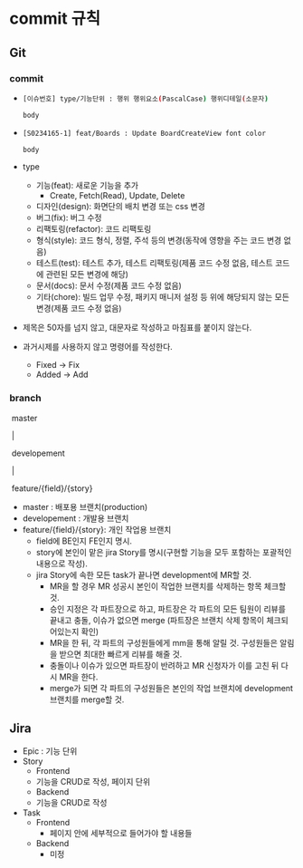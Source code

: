 # commit 규칙



## Git

### commit

- ```bash
  [이슈번호] type/기능단위 : 행위 행위요소(PascalCase) 행위디테일(소문자)
  
  body 
  ```

- ```bash
  [S0234165-1] feat/Boards : Update BoardCreateView font color
  
  body
  ```
- type
  - 기능(feat): 새로운 기능을 추가
    - Create, Fetch(Read), Update, Delete
  - 디자인(design): 화면단의 배치 변경 또는 css 변경
  - 버그(fix): 버그 수정
  - 리팩토링(refactor): 코드 리팩토링
  - 형식(style): 코드 형식, 정렬, 주석 등의 변경(동작에 영향을 주는 코드 변경 없음)
  - 테스트(test): 테스트 추가, 테스트 리팩토링(제품 코드 수정 없음, 테스트 코드에 관련된 모든 변경에 해당)
  - 문서(docs): 문서 수정(제품 코드 수정 없음)
  - 기타(chore): 빌드 업무 수정, 패키지 매니저 설정 등 위에 해당되지 않는 모든 변경(제품 코드 수정 없음)

- 제목은 50자를 넘지 않고, 대문자로 작성하고 마침표를 붙이지 않는다.
- 과거시제를 사용하지 않고 명령어를 작성한다.
  - Fixed -> Fix
  - Added -> Add


### branch

​		master

​			|

​	  developement

​			|

​	 feature/{field}/{story}

- master : 배포용 브랜치(production)
- developement : 개발용 브랜치
- feature/{field}/{story}: 개인 작업용 브랜치
  - field에 BE인지 FE인지 명시.
  - story에 본인이 맡은 jira Story를 명시(구현할 기능을 모두 포함하는 포괄적인 내용으로 작성).
  - jira Story에 속한 모든 task가 끝나면 development에 MR할 것.
    - MR을 할 경우 MR 성공시 본인이 작업한 브랜치를 삭제하는 항목 체크할 것. 
    - 승인 지정은 각 파트장으로 하고, 파트장은 각 파트의 모든 팀원이 리뷰를 끝내고 충돌, 이슈가 없으면 merge (파트장은 브랜치 삭제 항목이 체크되어있는지 확인)
    - MR을 한 뒤, 각 파트의 구성원들에게 mm을 통해 알릴 것. 구성원들은 알림을 받으면 최대한 빠르게 리뷰를 해줄 것.
    - 충돌이나 이슈가 있으면 파트장이 반려하고 MR 신청자가 이를 고친 뒤 다시 MR을 한다.
    - merge가 되면 각 파트의 구성원들은 본인의 작업 브랜치에 development 브랜치를 merge할 것.


## Jira

- Epic : 기능 단위
- Story
  - Frontend
  - 기능을 CRUD로 작성, 페이지 단위
  - Backend
  - 기능을 CRUD로 작성
- Task
  - Frontend
    - 페이지 안에 세부적으로 들어가야 할 내용들
  - Backend
    - 미정 